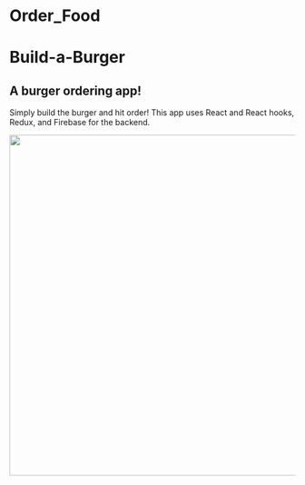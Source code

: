# Order_Food


<h1>Build-a-Burger</h1>

<h2>A burger ordering app!</h2> 
<p>Simply build the burger and hit order! This app uses React and React hooks, Redux, and Firebase for the backend.</p>


<img src="https://raw.githubusercontent.com/rGustave07/Order_Food/Order_Food/hooks/src/assets/images/Capture.PNG" width="900" height="600">


